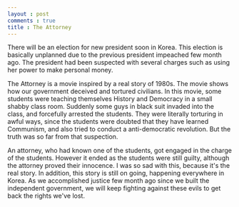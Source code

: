 ```yaml
---
layout : post
comments : true
title : The Attorney
---
```


There will be an election for new president soon in Korea. This election is basically unplanned due to the previous president impeached few month ago. The president had been suspected with several charges such as using her power to make personal money.

<!--break-->

The Attorney is a movie inspired by a real story of 1980s. The movie shows how our government deceived and tortured civilians. In this movie, some students were teaching themselves History and Democracy in a small shabby class room. Suddenly some guys in black suit invaded into the class, and forcefully arrested the students. They were literally torturing in awful ways, since the students were doubted that they have learned Communism, and also tried to conduct a anti-democratic revolution. But the truth was so far from that suspection.

An attorney, who had known one of the students, got engaged in the charge of the students. However it ended as the students were still guilty, although the attorney proved their innocence. I was so sad with this, because it's the real story. In addition, this story is still on going, happening everywhere in Korea. As we accomplished justice few month ago since we built the independent government, we will keep fighting against these evils to get back the rights we've lost.
